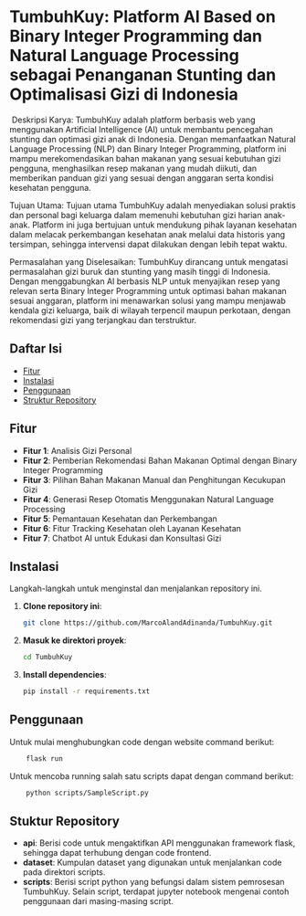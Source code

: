 # TumbuhKuy: Platform AI Based on Binary Integer Programming dan Natural Language Processing sebagai Penanganan Stunting dan Optimalisasi Gizi di Indonesia​
​
Deskripsi Karya: TumbuhKuy adalah platform berbasis web yang menggunakan Artificial Intelligence (AI) untuk membantu pencegahan stunting dan optimasi gizi anak di Indonesia. Dengan memanfaatkan Natural Language Processing (NLP) dan Binary Integer Programming, platform ini mampu merekomendasikan bahan makanan yang sesuai kebutuhan gizi pengguna, menghasilkan resep makanan yang mudah diikuti, dan memberikan panduan gizi yang sesuai dengan anggaran serta kondisi kesehatan pengguna.

Tujuan Utama: Tujuan utama TumbuhKuy adalah menyediakan solusi praktis dan personal bagi keluarga dalam memenuhi kebutuhan gizi harian anak-anak. Platform ini juga bertujuan untuk mendukung pihak layanan kesehatan dalam melacak perkembangan kesehatan anak melalui data historis yang tersimpan, sehingga intervensi dapat dilakukan dengan lebih tepat waktu.

Permasalahan yang Diselesaikan: TumbuhKuy dirancang untuk mengatasi permasalahan gizi buruk dan stunting yang masih tinggi di Indonesia. Dengan menggabungkan AI berbasis NLP untuk menyajikan resep yang relevan serta Binary Integer Programming untuk optimasi bahan makanan sesuai anggaran, platform ini menawarkan solusi yang mampu menjawab kendala gizi keluarga, baik di wilayah terpencil maupun perkotaan, dengan rekomendasi gizi yang terjangkau dan terstruktur.

## Daftar Isi
- [Fitur](#fitur)
- [Instalasi](#instalasi)
- [Penggunaan](#penggunaan)
- [Struktur Repository](#sturktur-repository)

## Fitur

- **Fitur 1**: Analisis Gizi Personal
- **Fitur 2**: Pemberian Rekomendasi Bahan Makanan Optimal dengan Binary Integer Programming
- **Fitur 3**: Pilihan Bahan Makanan Manual dan Penghitungan Kecukupan Gizi​
- **Fitur 4**: Generasi Resep Otomatis Menggunakan Natural Language Processing​
- **Fitur 5**: Pemantauan Kesehatan dan Perkembangan​
- **Fitur 6**: Fitur Tracking Kesehatan oleh Layanan Kesehatan​
- **Fitur 7**: Chatbot AI untuk Edukasi dan Konsultasi Gizi​

## Instalasi

Langkah-langkah untuk menginstal dan menjalankan repository ini.

1. **Clone repository ini**:
    ```bash
    git clone https://github.com/MarcoAlandAdinanda/TumbuhKuy.git
    ```
2. **Masuk ke direktori proyek**:
    ```bash
    cd TumbuhKuy
    ```
3. **Install dependencies**:
    ```bash
    pip install -r requirements.txt
    ```

## Penggunaan

Untuk mulai menghubungkan code dengan website command berikut:

```bash
    flask run
```

Untuk mencoba running salah satu scripts dapat dengan command berikut:

```bash
    python scripts/SampleScript.py
```

## Stuktur Repository

- **api**: 
Berisi code untuk mengaktifkan API menggunakan framework flask, sehingga dapat terhubung dengan code frontend.
- **dataset**: 
Kumpulan dataset yang digunakan untuk menjalankan code pada direktori scripts.
- **scripts**: 
Berisi script python yang befungsi dalam sistem pemrosesan TumbuhKuy. Selain script, terdapat jupyter notebook mengenai contoh penggunaan dari masing-masing script.